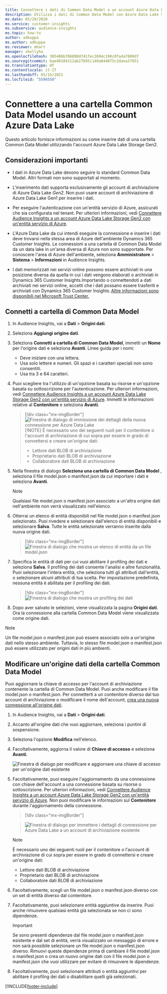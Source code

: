 ```yaml
---
title: Connettere i dati di Common Data Model a un account Azure Data Lake
description: Utilizza i dati di Common Data Model con Azure Data Lake Storage.
ms.date: 05/29/2020
ms.service: customer-insights
ms.subservice: audience-insights
ms.topic: how-to
author: adkuppa
ms.author: adkuppa
ms.reviewer: mhart
manager: shellyha
ms.openlocfilehash: 385406b706890d741fec2694c190c0fada7809d7
ms.sourcegitcommit: bae40184312ab27b95c140a044875c2daea37951
ms.translationtype: HT
ms.contentlocale: it-IT
ms.lasthandoff: 03/15/2021
ms.locfileid: "5596550"
---
```

# <a name="connect-to-a-common-data-model-folder-using-an-azure-data-lake-account"></a>Connettere a una cartella Common Data Model usando un account Azure Data Lake

Questo articolo fornisce informazioni su come inserire dati di una cartella Common Data Model utilizzando l'account Azure Data Lake Storage Gen2.

## <a name="important-considerations"></a>Considerazioni importanti

- I dati in Azure Data Lake devono seguire lo standard Common Data Model. Altri formati non sono supportati al momento.

- L'inserimento dati supporta esclusivamente gli account di archiviazione di Azure Data Lake *Gen2*. Non puoi usare account di archiviazione di Azure Data Lake Gen1 per inserire i dati.

- Per eseguire l'autenticazione con un'entità servizio di Azure, assicurati che sia configurata nel tenant. Per ulteriori informazioni, vedi [Connettere Audience Insights a un account Azure Data Lake Storage Gen2 con un'entità servizio di Azure](connect-service-principal.md).

- L'Azure Data Lake da cui intendi eseguire la connessione e inserire i dati deve trovarsi nella stessa area di Azure dell'ambiente Dynamics 365 Customer Insights. Le connessioni a una cartella di Common Data Model da un data lake in un'area diversa di Azure non sono supportate. Per conoscere l'area di Azure dell'ambiente, seleziona **Amministratore** > **Sistema** > **Informazioni** in Audience Insights.

- I dati memorizzati nei servizi online possono essere archiviati in una posizione diversa da quella in cui i dati vengono elaborati o archiviati in Dynamics 365 Customer Insights.Importando o connettendoti a dati archiviati nei servizi online, accetti che i dati possano essere trasferiti e archiviati con Dynamics 365 Customer Insights. [Altre informazioni sono disponibili nel Microsoft Trust Center.](https://www.microsoft.com/trust-center)

## <a name="connect-to-a-common-data-model-folder"></a>Connetti a cartella di Common Data Model

1. In Audience Insights, vai a **Dati** > **Origini dati**.

1. Seleziona **Aggiungi origine dati**.

1. Seleziona **Connetti a cartella di Common Data Model**, immetti un **Nome** per l'origine dati e seleziona **Avanti**. Linee guida per i nomi: 
   - Deve iniziare con una lettera.
   - Usa solo lettere e numeri. Gli spazi e i caratteri speciali non sono consentiti.
   - Usa tra 3 e 64 caratteri.

1. Puoi scegliere tra l'utilizzo di un'opzione basata su risorse e un'opzione basata su sottoscrizione per l'autenticazione. Per ulteriori informazioni, vedi [Connettere Audience Insights a un account Azure Data Lake Storage Gen2 con un'entità servizio di Azure](connect-service-principal.md). Immetti le informazioni relative al **Contenitore** e seleziona **Avanti**.
   > [!div class="mx-imgBorder"]
   > ![Finestra di dialogo di immissione dei dettagli della nuova connessione per Azure Data Lake](media/enter-new-storage-details.png)
   > [!NOTE]
   > È necessario uno dei seguenti ruoli per il contenitore o l'account di archiviazione di cui sopra per essere in grado di connettersi e creare un'origine dati:
   >  - Lettore dati BLOB di archiviazione
   >  - Proprietario dati BLOB di archiviazione
   >  - Collaboratore dati BLOB di archiviazione

1. Nella finestra di dialogo **Seleziona una cartella di Common Data Model** , seleziona il file model.json o manifest.json da cui importare i dati e seleziona **Avanti**.
   > [!NOTE]
   > Qualsiasi file model.json o manifest.json associato a un'altra origine dati nell'ambiente non verrà visualizzato nell'elenco.

1. Otterrai un elenco di entità disponibili nel file model.json o manifest.json selezionato. Puoi rivedere e selezionare dall'elenco di entità disponibili e selezionare **Salva**. Tutte le entità selezionate verranno inserite dalla nuova origine dati.
   > [!div class="mx-imgBorder"]
   > ![Finestra di dialogo che mostra un elenco di entità da un file model.json](media/review-entities.png)

8. Specifica le entità di dati per cui vuoi abilitare il profiling dei dati e seleziona **Salva**. Il profiling dei dati consente l'analisi e altre funzionalità. Puoi selezionare l'intera entità, che seleziona tutti gli attributi dall'entità, o selezionare alcuni attributi di tua scelta. Per impostazione predefinita, nessuna entità è abilitata per il profiling dei dati.
   > [!div class="mx-imgBorder"]
   > ![Finestra di dialogo che mostra un profiling dei dati](media/dataprofiling-entities.png)

9. Dopo aver salvato le selezioni, viene visualizzata la pagina **Origini dati**. Ora la connessione alla cartella Common Data Model viene visualizzata come origine dati.

> [!NOTE]
> Un file model.json o manifest.json può essere associato solo a un'origine dati nello stesso ambiente. Tuttavia, lo stesso file model.json o manifest.json può essere utilizzato per origini dati in più ambienti.

## <a name="edit-a-common-data-model-folder-data-source"></a>Modificare un'origine dati della cartella Common Data Model

Puoi aggiornare la chiave di accesso per l'account di archiviazione contenente la cartella di Common Data Model. Puoi anche modificare il file model.json o manifest.json. Per connetterti a un contenitore diverso dal tuo account di archiviazione o modificare il nome dell'account, [crea una nuova connessione all'origine dati](#connect-to-a-common-data-model-folder).

1. In Audience Insights, vai a **Dati** > **Origini dati**.

2. Accanto all'origine dati che vuoi aggiornare, seleziona i puntini di sospensione.

3. Seleziona l'opzione **Modifica** nell'elenco.

4. Facoltativamente, aggiorna il valore di **Chiave di accesso** e seleziona **Avanti**.

   ![Finestra di dialogo per modificare e aggiornare una chiave di accesso per un'origine dati esistente](media/edit-access-key.png)

5. Facoltativamente, puoi eseguire l'aggiornamento da una connessione con chiave dell'account a una connessione basata su risorse o sottoscrizione. Per ulteriori informazioni, vedi [Connettere Audience Insights a un account Azure Data Lake Storage Gen2 con un'entità servizio di Azure](connect-service-principal.md). Non puoi modificare le informazioni sul **Contenitore** durante l'aggiornamento della connessione.
   > [!div class="mx-imgBorder"]

   > ![Finestra di dialogo per immettere i dettagli di connessione per Azure Data Lake a un account di archiviazione esistente](media/enter-existing-storage-details.png)

   > [!NOTE]
   > È necessario uno dei seguenti ruoli per il contenitore o l'account di archiviazione di cui sopra per essere in grado di connettersi e creare un'origine dati:
   >  - Lettore dati BLOB di archiviazione
   >  - Proprietario dati BLOB di archiviazione
   >  - Collaboratore dati BLOB di archiviazione


6. Facoltativamente, scegli un file model.json o manifest.json diverso con un set di entità diverso dal contenitore.

7. Facoltativamente, puoi selezionare entità aggiuntive da inserire. Puoi anche rimuovere qualsiasi entità già selezionata se non ci sono dipendenze.

   > [!IMPORTANT]
   > Se sono presenti dipendenze dal file model.json o manifest.json esistente e dal set di entità, verrà visualizzato un messaggio di errore e non sarà possibile selezionare un file model.json o manifest.json diverso. Rimuovi queste dipendenze prima di cambiare il file model.json o manifest.json o crea un nuovo origine dati con il file model.json o manifest.json che vuoi utilizzare per evitare di rimuovere le dipendenze.

8. Facoltativamente, puoi selezionare attributi o entità aggiuntivi per abilitare il profilng dei dati o disabilitare quelli già selezionati.   


[!INCLUDE[footer-include](../includes/footer-banner.md)]